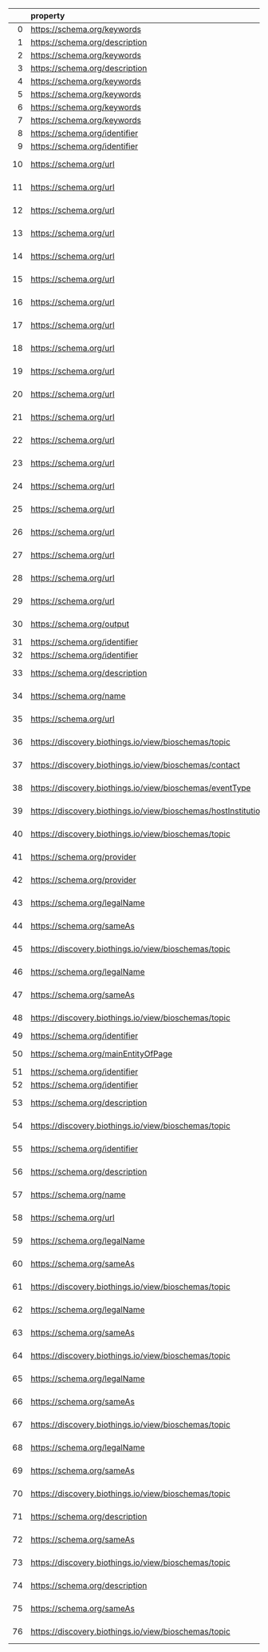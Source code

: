 |    | property                                                       | Reference profile                                                  | Evaluated entity                                                                                   |
|---:|:---------------------------------------------------------------|:-------------------------------------------------------------------|:---------------------------------------------------------------------------------------------------|
|  0 | https://schema.org/keywords                                    | https://bioschemas.org/profiles/Dataset/1.0-RELEASE                | https://doi.org/10.5281/zenodo.5744082                                                             |
|  1 | https://schema.org/description                                 | https://bioschemas.org/profiles/Dataset/1.0-RELEASE                | https://doi.org/10.5281/zenodo.6473305                                                             |
|  2 | https://schema.org/keywords                                    | https://bioschemas.org/profiles/Dataset/1.0-RELEASE                | https://doi.org/10.5281/zenodo.5744003                                                             |
|  3 | https://schema.org/description                                 | https://bioschemas.org/profiles/Dataset/1.0-RELEASE                | https://doi.org/10.5281/zenodo.7335039                                                             |
|  4 | https://schema.org/keywords                                    | https://bioschemas.org/profiles/Dataset/1.0-RELEASE                | https://doi.org/10.5281/zenodo.4609840                                                             |
|  5 | https://schema.org/keywords                                    | https://bioschemas.org/profiles/Dataset/1.0-RELEASE                | https://doi.org/10.5281/zenodo.4986068                                                             |
|  6 | https://schema.org/keywords                                    | https://bioschemas.org/profiles/Dataset/1.0-RELEASE                | https://doi.org/10.5281/zenodo.5744302                                                             |
|  7 | https://schema.org/keywords                                    | https://bioschemas.org/profiles/Dataset/1.0-RELEASE                | https://doi.org/10.5281/zenodo.7674574                                                             |
|  8 | https://schema.org/identifier                                  | https://bioschemas.org/profiles/Dataset/1.0-RELEASE                | https://www.genenames.org/data/gene-symbol-report/#data-set                                        |
|  9 | https://schema.org/identifier                                  | https://bioschemas.org/profiles/Dataset/1.0-RELEASE                | https://www.genenames.org/data/genegroup/#data-set                                                 |
| 10 | https://schema.org/url                                         | https://bioschemas.org/profiles/ChemicalSubstance/0.4-RELEASE      | https://nanocommons.github.io/identifiers/registry#ERM00000064                                     |
| 11 | https://schema.org/url                                         | https://bioschemas.org/profiles/ChemicalSubstance/0.4-RELEASE      | https://nanocommons.github.io/identifiers/registry#ERM00000066                                     |
| 12 | https://schema.org/url                                         | https://bioschemas.org/profiles/ChemicalSubstance/0.4-RELEASE      | https://nanocommons.github.io/identifiers/registry#ERM00000090                                     |
| 13 | https://schema.org/url                                         | https://bioschemas.org/profiles/ChemicalSubstance/0.4-RELEASE      | https://nanocommons.github.io/identifiers/registry#ERM00000089                                     |
| 14 | https://schema.org/url                                         | https://bioschemas.org/profiles/ChemicalSubstance/0.4-RELEASE      | https://nanocommons.github.io/identifiers/registry#ERM00000325                                     |
| 15 | https://schema.org/url                                         | https://bioschemas.org/profiles/ChemicalSubstance/0.4-RELEASE      | https://nanocommons.github.io/identifiers/registry#ERM00000067                                     |
| 16 | https://schema.org/url                                         | https://bioschemas.org/profiles/ChemicalSubstance/0.4-RELEASE      | https://nanocommons.github.io/identifiers/registry#ERM00000085                                     |
| 17 | https://schema.org/url                                         | https://bioschemas.org/profiles/ChemicalSubstance/0.4-RELEASE      | https://nanocommons.github.io/identifiers/registry#ERM000000837                                    |
| 18 | https://schema.org/url                                         | https://bioschemas.org/profiles/ChemicalSubstance/0.4-RELEASE      | https://nanocommons.github.io/identifiers/registry#ERM00000065                                     |
| 19 | https://schema.org/url                                         | https://bioschemas.org/profiles/ChemicalSubstance/0.4-RELEASE      | https://nanocommons.github.io/identifiers/registry#ERM00000084                                     |
| 20 | https://schema.org/url                                         | https://bioschemas.org/profiles/ChemicalSubstance/0.4-RELEASE      | https://nanocommons.github.io/identifiers/registry#ERM00000583                                     |
| 21 | https://schema.org/url                                         | https://bioschemas.org/profiles/ChemicalSubstance/0.4-RELEASE      | https://nanocommons.github.io/identifiers/registry#ERM00000062                                     |
| 22 | https://schema.org/url                                         | https://bioschemas.org/profiles/ChemicalSubstance/0.4-RELEASE      | https://nanocommons.github.io/identifiers/registry#ERM00000086                                     |
| 23 | https://schema.org/url                                         | https://bioschemas.org/profiles/ChemicalSubstance/0.4-RELEASE      | https://nanocommons.github.io/identifiers/registry#ERM00000584                                     |
| 24 | https://schema.org/url                                         | https://bioschemas.org/profiles/ChemicalSubstance/0.4-RELEASE      | https://nanocommons.github.io/identifiers/registry#ERM00000083                                     |
| 25 | https://schema.org/url                                         | https://bioschemas.org/profiles/ChemicalSubstance/0.4-RELEASE      | https://nanocommons.github.io/identifiers/registry#ERM00000063                                     |
| 26 | https://schema.org/url                                         | https://bioschemas.org/profiles/ChemicalSubstance/0.4-RELEASE      | https://nanocommons.github.io/identifiers/registry#ERM00000061                                     |
| 27 | https://schema.org/url                                         | https://bioschemas.org/profiles/ChemicalSubstance/0.4-RELEASE      | https://nanocommons.github.io/identifiers/registry#ERM00000088                                     |
| 28 | https://schema.org/url                                         | https://bioschemas.org/profiles/ChemicalSubstance/0.4-RELEASE      | https://nanocommons.github.io/identifiers/registry#ERM00000060                                     |
| 29 | https://schema.org/url                                         | https://bioschemas.org/profiles/ChemicalSubstance/0.4-RELEASE      | https://nanocommons.github.io/identifiers/registry#ERM00000582                                     |
| 30 | https://schema.org/output                                      | https://bioschemas.org/profiles/ComputationalWorkflow/1.0-RELEASE  | https://workflowhub.eu/workflows/18?version=1                                                      |
| 31 | https://schema.org/identifier                                  | https://bioschemas.org/profiles/Dataset/1.0-RELEASE                | https://www.genenames.org/data/gene-symbol-report/#data-set                                        |
| 32 | https://schema.org/identifier                                  | https://bioschemas.org/profiles/Dataset/1.0-RELEASE                | https://www.genenames.org/data/genegroup/#data-set                                                 |
| 33 | https://schema.org/description                                 | https://bioschemas.org/profiles/ComputationalTool/1.0-RELEASE      | https://bio.tools/covidmine                                                                        |
| 34 | https://schema.org/name                                        | https://bioschemas.org/profiles/ComputationalTool/1.0-RELEASE      | https://bio.tools/covidmine                                                                        |
| 35 | https://schema.org/url                                         | https://bioschemas.org/profiles/ComputationalTool/1.0-RELEASE      | https://bio.tools/covidmine                                                                        |
| 36 | https://discovery.biothings.io/view/bioschemas/topic           | https://bioschemas.org/profiles/Organization/0.2-DRAFT-2019_07_19  | https://biocomputingup.it/#Organization                                                            |
| 37 | https://discovery.biothings.io/view/bioschemas/contact         | https://bioschemas.org/profiles/Event/0.2-DRAFT-2019_06_14         | https://tess.elixir-europe.org/events/1st-international-conference-on-fair-digital-objects-fdo2022 |
| 38 | https://discovery.biothings.io/view/bioschemas/eventType       | https://bioschemas.org/profiles/Event/0.2-DRAFT-2019_06_14         | https://tess.elixir-europe.org/events/1st-international-conference-on-fair-digital-objects-fdo2022 |
| 39 | https://discovery.biothings.io/view/bioschemas/hostInstitution | https://bioschemas.org/profiles/Event/0.2-DRAFT-2019_06_14         | https://tess.elixir-europe.org/events/1st-international-conference-on-fair-digital-objects-fdo2022 |
| 40 | https://discovery.biothings.io/view/bioschemas/topic           | https://bioschemas.org/profiles/Organization/0.2-DRAFT-2019_07_19  | https://biocomputingup.it/#Organization                                                            |
| 41 | https://schema.org/provider                                    | https://bioschemas.org/profiles/DataCatalog/0.3-RELEASE-2019_07_01 | Nc534512232b94902b2f774a6a2d6f630                                                                  |
| 42 | https://schema.org/provider                                    | https://bioschemas.org/profiles/DataCatalog/0.3-RELEASE-2019_07_01 | Nae325cc604534d4c8881ffd2aefb4ebf                                                                  |
| 43 | https://schema.org/legalName                                   | https://bioschemas.org/profiles/Organization/0.2-DRAFT-2019_07_19  | N93607a8b422844e4aa65f8af7956cd9c                                                                  |
| 44 | https://schema.org/sameAs                                      | https://bioschemas.org/profiles/Organization/0.2-DRAFT-2019_07_19  | N93607a8b422844e4aa65f8af7956cd9c                                                                  |
| 45 | https://discovery.biothings.io/view/bioschemas/topic           | https://bioschemas.org/profiles/Organization/0.2-DRAFT-2019_07_19  | N93607a8b422844e4aa65f8af7956cd9c                                                                  |
| 46 | https://schema.org/legalName                                   | https://bioschemas.org/profiles/Organization/0.2-DRAFT-2019_07_19  | N64d79b3f61bc4b1a8722194b8b4b70cd                                                                  |
| 47 | https://schema.org/sameAs                                      | https://bioschemas.org/profiles/Organization/0.2-DRAFT-2019_07_19  | N64d79b3f61bc4b1a8722194b8b4b70cd                                                                  |
| 48 | https://discovery.biothings.io/view/bioschemas/topic           | https://bioschemas.org/profiles/Organization/0.2-DRAFT-2019_07_19  | N64d79b3f61bc4b1a8722194b8b4b70cd                                                                  |
| 49 | https://schema.org/identifier                                  | https://bioschemas.org/profiles/Dataset/1.0-RELEASE                | https://www.bgee.org/                                                                              |
| 50 | https://schema.org/mainEntityOfPage                            | https://bioschemas.org/profiles/Person/0.2-DRAFT-2019_07_19        | https://workflowhub.eu/people/9                                                                    |
| 51 | https://schema.org/identifier                                  | https://bioschemas.org/profiles/Dataset/1.0-RELEASE                | https://www.genenames.org/data/gene-symbol-report/#data-set                                        |
| 52 | https://schema.org/identifier                                  | https://bioschemas.org/profiles/Dataset/1.0-RELEASE                | https://www.genenames.org/data/genegroup/#data-set                                                 |
| 53 | https://schema.org/description                                 | https://bioschemas.org/profiles/DataCatalog/0.3-RELEASE-2019_07_01 | http://www.ensembl.org/#project                                                                    |
| 54 | https://discovery.biothings.io/view/bioschemas/topic           | https://bioschemas.org/profiles/Organization/0.2-DRAFT-2019_07_19  | https://biocomputingup.it/#Organization                                                            |
| 55 | https://schema.org/identifier                                  | https://bioschemas.org/profiles/Dataset/1.0-RELEASE                | https://www.bgee.org/?page=species&amp;species_id=9606#expr-calls                                  |
| 56 | https://schema.org/description                                 | https://bioschemas.org/profiles/ComputationalTool/1.0-RELEASE      | https://bio.tools/blast                                                                            |
| 57 | https://schema.org/name                                        | https://bioschemas.org/profiles/ComputationalTool/1.0-RELEASE      | https://bio.tools/blast                                                                            |
| 58 | https://schema.org/url                                         | https://bioschemas.org/profiles/ComputationalTool/1.0-RELEASE      | https://bio.tools/blast                                                                            |
| 59 | https://schema.org/legalName                                   | https://bioschemas.org/profiles/Organization/0.2-DRAFT-2019_07_19  | N7ea48af1f38e4544a395ed91abf34868                                                                  |
| 60 | https://schema.org/sameAs                                      | https://bioschemas.org/profiles/Organization/0.2-DRAFT-2019_07_19  | N7ea48af1f38e4544a395ed91abf34868                                                                  |
| 61 | https://discovery.biothings.io/view/bioschemas/topic           | https://bioschemas.org/profiles/Organization/0.2-DRAFT-2019_07_19  | N7ea48af1f38e4544a395ed91abf34868                                                                  |
| 62 | https://schema.org/legalName                                   | https://bioschemas.org/profiles/Organization/0.2-DRAFT-2019_07_19  | N94fe4d06885c4c4d8b85eb665fc09792                                                                  |
| 63 | https://schema.org/sameAs                                      | https://bioschemas.org/profiles/Organization/0.2-DRAFT-2019_07_19  | N94fe4d06885c4c4d8b85eb665fc09792                                                                  |
| 64 | https://discovery.biothings.io/view/bioschemas/topic           | https://bioschemas.org/profiles/Organization/0.2-DRAFT-2019_07_19  | N94fe4d06885c4c4d8b85eb665fc09792                                                                  |
| 65 | https://schema.org/legalName                                   | https://bioschemas.org/profiles/Organization/0.2-DRAFT-2019_07_19  | Ncdbc4059e8b24657a3161e0cf975aa1f                                                                  |
| 66 | https://schema.org/sameAs                                      | https://bioschemas.org/profiles/Organization/0.2-DRAFT-2019_07_19  | Ncdbc4059e8b24657a3161e0cf975aa1f                                                                  |
| 67 | https://discovery.biothings.io/view/bioschemas/topic           | https://bioschemas.org/profiles/Organization/0.2-DRAFT-2019_07_19  | Ncdbc4059e8b24657a3161e0cf975aa1f                                                                  |
| 68 | https://schema.org/legalName                                   | https://bioschemas.org/profiles/Organization/0.2-DRAFT-2019_07_19  | N5231a026a7864fd2bb176a9e602eb16d                                                                  |
| 69 | https://schema.org/sameAs                                      | https://bioschemas.org/profiles/Organization/0.2-DRAFT-2019_07_19  | N5231a026a7864fd2bb176a9e602eb16d                                                                  |
| 70 | https://discovery.biothings.io/view/bioschemas/topic           | https://bioschemas.org/profiles/Organization/0.2-DRAFT-2019_07_19  | N5231a026a7864fd2bb176a9e602eb16d                                                                  |
| 71 | https://schema.org/description                                 | https://bioschemas.org/profiles/Organization/0.2-DRAFT-2019_07_19  | Ndc1b07112f244a93aa5d8df974fd08bc                                                                  |
| 72 | https://schema.org/sameAs                                      | https://bioschemas.org/profiles/Organization/0.2-DRAFT-2019_07_19  | Ndc1b07112f244a93aa5d8df974fd08bc                                                                  |
| 73 | https://discovery.biothings.io/view/bioschemas/topic           | https://bioschemas.org/profiles/Organization/0.2-DRAFT-2019_07_19  | Ndc1b07112f244a93aa5d8df974fd08bc                                                                  |
| 74 | https://schema.org/description                                 | https://bioschemas.org/profiles/Organization/0.2-DRAFT-2019_07_19  | N347569198c67454bbdb7f01589775acd                                                                  |
| 75 | https://schema.org/sameAs                                      | https://bioschemas.org/profiles/Organization/0.2-DRAFT-2019_07_19  | N347569198c67454bbdb7f01589775acd                                                                  |
| 76 | https://discovery.biothings.io/view/bioschemas/topic           | https://bioschemas.org/profiles/Organization/0.2-DRAFT-2019_07_19  | N347569198c67454bbdb7f01589775acd                                                                  |